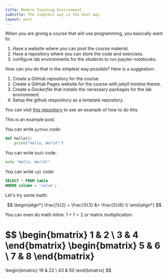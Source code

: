 ```yaml
---
title: Modern Teaching Environment
subtitle: The simplest way is the best way
layout: post
---
```


When you are giving a course that will use programming, you basically want to:

1. Have a website where you can post the course material.
2. Have a repository where you can store the code and exercises.
3. configure lab environments for the students to run jupyter notebooks.

How can you do that in the simplest way possible? Here is a suggestion:

1. Create a GitHub repository for the course.
2. Create a GitHub Pages website for the course with _jekyll minima_ theme.
3. Create a _Dockerfile_ that installs the necessary packages for the lab environment.
4. Setup the github respository as a template repository.

You can visit [this repository](https://github.com/oceanumeric/ININ-tutorial) to see an example of how to do this.




This is an example post.

You can write `python` code:

```python
def hello():
    print("Hello, World!")
```

You can write `bash` code:

```bash
echo "Hello, World!"
```

You can write `sql` code:

```sql
SELECT * FROM table
WHERE column = 'value';
```

Let's try some math:

$$
\begin{align*}
\frac{1}{2} + \frac{1}{3} &= \frac{5}{6} \\
\end{align*}
$$

You can even do math inline: $1 + 1 = 2$ or matrix multiplication:

$$
\begin{bmatrix}
1 & 2 \\
3 & 4
\end{bmatrix}
\begin{bmatrix}
5 & 6 \\
7 & 8
\end{bmatrix}
=
\begin{bmatrix}
19 & 22 \\
43 & 50
\end{bmatrix}
$$